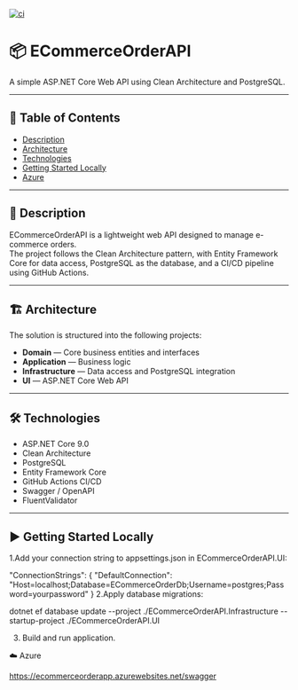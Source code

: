 [![ci](https://github.com/Erqes/ECommerceOrderAPI/actions/workflows/ci.yml/badge.svg?branch=master)](https://github.com/Erqes/ECommerceOrderAPI/actions/workflows/ci.yml)
# 📦 ECommerceOrderAPI

A simple ASP.NET Core Web API using Clean Architecture and PostgreSQL.

---

## 📖 Table of Contents

- [Description](#description)
- [Architecture](#architecture)
- [Technologies](#technologies)
- [Getting Started Locally](#getting-started-locally)
- [Azure](#azure)


---

## 📌 Description

ECommerceOrderAPI is a lightweight web API designed to manage e-commerce orders.  
The project follows the Clean Architecture pattern, with Entity Framework Core for data access, PostgreSQL as the database, and a CI/CD pipeline using GitHub Actions.

---

## 🏗️ Architecture

The solution is structured into the following projects:
- **Domain** — Core business entities and interfaces  
- **Application** — Business logic  
- **Infrastructure** — Data access and PostgreSQL integration  
- **UI** — ASP.NET Core Web API

---

## 🛠️ Technologies

- ASP.NET Core 9.0
- Clean Architecture
- PostgreSQL
- Entity Framework Core
- GitHub Actions CI/CD
- Swagger / OpenAPI
- FluentValidator
---

## ▶️ Getting Started Locally
1.Add your connection string to appsettings.json in ECommerceOrderAPI.UI:

  "ConnectionStrings": {
    "DefaultConnection": "Host=localhost;Database=ECommerceOrderDb;Username=postgres;Password=yourpassword"
  }
2.Apply database migrations:

  dotnet ef database update --project ./ECommerceOrderAPI.Infrastructure --startup-project ./ECommerceOrderAPI.UI

3. Build and run application.

☁️ Azure

https://ecommerceorderapp.azurewebsites.net/swagger
